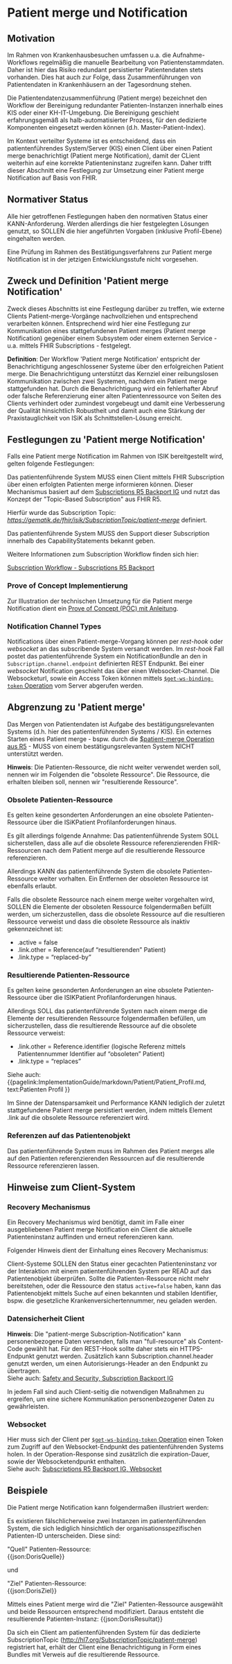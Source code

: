 # Patient merge und Notification

## Motivation
Im Rahmen von Krankenhausbesuchen umfassen u.a. die Aufnahme-Workflows regelmäßig die manuelle Bearbeitung von Patientenstammdaten. Daher ist hier das Risiko redundant persistierter Patientendaten stets vorhanden. Dies hat auch zur Folge, dass Zusammenführungen von Patientendaten in Krankenhäusern an der Tagesordnung stehen. 

Die Patientendatenzusammenführung (Patient merge) bezeichnet den Workflow der Bereinigung redundanter Patienten-Instanzen innerhalb eines KIS oder einer KH-IT-Umgebung. Die Bereinigung geschieht erfahrungsgemäß als halb-automatisierter Prozess, für den dedizierte Komponenten eingesetzt werden können (d.h. Master-Patient-Index).

Im Kontext verteilter Systeme ist es entscheidend, dass ein patientenführendes System/Server (KIS) einen Client über einen Patient merge benachrichtigt (Patient merge Notification), damit der CLient weiterhin auf eine korrekte Patienteninstanz zugreifen kann. Daher trifft dieser Abschnitt eine Festlegung zur Umsetzung einer Patient merge Notification auf Basis von FHIR.

## Normativer Status 
Alle hier getroffenen Festlegungen haben den normativen Status einer KANN-Anforderung. Werden allerdings die hier festgelegten Lösungen genutzt, so SOLLEN die hier angeführten Vorgaben (inklusive Profil-Ebene) eingehalten werden.

Eine Prüfung im Rahmen des Bestätigungsverfahrens zur Patient merge Notification ist in der jetzigen Entwicklungsstufe nicht vorgesehen.

## Zweck und Definition 'Patient merge Notification'
Zweck dieses Abschnitts ist eine Festlegung darüber zu treffen, wie externe Clients Patient-merge-Vorgänge nachvollziehen und entsprechend verarbeiten können.
Entsprechend wird hier eine Festlegung zur Kommunikation eines stattgefundenen Patient merges (Patient merge Notification) gegenüber einem Subsystem oder einem externen Service - u.a. mittels FHIR Subscriptions - festgelegt.

**Definition**: Der Workflow 'Patient merge Notification' entspricht der Benachrichtigung angeschlossener Systeme  über den erfolgreichen Patient merge. Die Benachrichtigung unterstützt das Kernziel einer reibungslosen Kommunikation zwischen zwei Systemen, nachdem ein Patient merge stattgefunden hat. Durch die Benachrichtigung wird ein fehlerhafter Abruf oder falsche Referenzierung einer alten Patientenressource von Seiten des Clients verhindert oder zumindest vorgebeugt und damit eine Verbesserung der Qualität hinsichtlich Robustheit und damit auch eine Stärkung der Praxistauglichkeit von ISiK als Schnittstellen-Lösung erreicht.

## Festlegungen zu 'Patient merge Notification'
Falls eine Patient merge Notification im Rahmen von ISIK bereitgestellt wird, gelten folgende Festlegungen:

Das patientenführende System MUSS einen Client mittels FHIR Subscription über einen erfolgten Patienten merge informieren können. Dieser Mechanismus basiert auf dem [Subscriptions R5 Backport IG](https://hl7.org/fhir/uv/subscriptions-backport/STU1.1/channels.html) und nutzt das Konzept der "Topic-Based Subscription" aus FHIR R5.  

Hierfür wurde das Subscription Topic: *https://gematik.de/fhir/isik/SubscriptionTopic/patient-merge* definiert.

Das patientenführende System MUSS den Support dieser Subscription innerhalb des CapabilityStatements bekannt geben.

Weitere Informationen zum Subscription Workflow finden sich hier:

[Subscription Workflow - Subscriptions R5 Backport](https://hl7.org/fhir/uv/subscriptions-backport/STU1.1/workflow.html)

### Prove of Concept Implementierung
Zur Illustration der technischen Umsetzung für die Patient merge Notification dient ein [Prove of Concept (POC) mit Anleitung](https://github.com/gematik/poc-isik-patient-merge). 

### Notification Channel Types
Notifications über einen Patient-merge-Vorgang können per *rest-hook* oder *websocket* an das subscribende System versandt werden. Im *rest-hook* Fall postet das patientenführende System ein NotificationBundle an den in `Subscriptipn.channel.endpoint` definierten REST Endpunkt. Bei einer *websocket* Notification geschieht das über einen Websocket-Channel. Die Websocketurl, sowie ein Access Token können mittels [`$get-ws-binding-token` Operation](https://hl7.org/fhir/uv/subscriptions-backport/STU1.1/OperationDefinition-backport-subscription-get-ws-binding-token.html)  vom Server abgerufen werden.

## Abgrenzung zu 'Patient merge'
Das Mergen von Patientendaten ist Aufgabe des bestätigungsrelevanten Systems (d.h. hier des patientenführenden Systems / KIS). 
Ein externes Starten eines Patient merge - bspw. durch die [$patient-merge Operation aus R5](https://hl7.org/fhir/R5/patient-operation-merge.html) - MUSS von einem bestätigungsrelevanten System NICHT unterstützt werden.

**Hinweis**: Die Patienten-Ressource, die nicht weiter verwendet werden soll, nennen wir im Folgenden die "obsolete Ressource". Die Ressource, die erhalten bleiben soll, nennen wir "resultierende Ressource".

### Obsolete Patienten-Ressource
Es gelten keine gesonderten Anforderungen an eine obsolete Patienten-Ressource über die ISiKPatient Profilanforderungen hinaus.

Es gilt allerdings folgende Annahme: Das patientenführende System SOLL sicherstellen, dass alle auf die obsolete Ressource referenzierenden FHIR-Ressourcen nach dem Patient merge auf die resultierende Ressource referenzieren. 

Allerdings KANN das patientenführende System die obsolete Patienten-Ressource weiter vorhalten. Ein Entfernen der obsoleten Ressource ist ebenfalls erlaubt.

Falls die obsolete Ressource nach einem merge weiter vorgehalten wird, SOLLEN die Elemente der obsoleten Ressource folgendermaßen befüllt werden, um sicherzustellen, dass die obsolete Ressource auf die resultieren Ressource verweist und dass die obsolete Ressource als inaktiv gekennzeichnet ist:
- .active = false
- .link.other = Reference(auf “resultierenden” Patient)
- .link.type = “replaced-by”

### Resultierende Patienten-Ressource
Es gelten keine gesonderten Anforderungen an eine obsolete Patienten-Ressource über die ISIKPatient Profilanforderungen hinaus.

Allerdings SOLL das patientenführende System nach einem merge die Elemente der resultierenden Ressource folgendermaßen befüllen, um sicherzustellen, dass die resultierende Ressource auf die obsolete Ressource verweist:
- .link.other = Reference.identifier (logische Referenz mittels Patientennummer Identifier auf “obsoleten” Patient)
- .link.type = “replaces”

Siehe auch: {{pagelink:ImplementationGuide/markdown/Patient/Patient_Profil.md, text:Patienten Profil }}

Im Sinne der Datensparsamkeit und Performance KANN lediglich der zuletzt stattgefundene Patient merge persistiert werden, indem mittels Element .link auf die obsolete Ressource referenziert wird. 

### Referenzen auf das Patientenobjekt
Das patientenführende System muss im Rahmen des Patient merges alle auf den Patienten referenzierenden Ressourcen auf die resultierende Ressource referenzieren lassen.

## Hinweise zum Client-System

### Recovery Mechanismus
Ein Recovery Mechanismus wird benötigt, damit im Falle einer ausgebliebenen Patient merge Notification ein Client die aktuelle Patienteninstanz auffinden und erneut referenzieren kann.

Folgender Hinweis dient der Einhaltung eines Recovery Mechanismus:

Client-Systeme SOLLEN den Status einer gecachten Patienteninstanz vor der Interaktion mit einem patientenführenden System per READ auf das Patientenobjekt überprüfen.
Sollte die Patienten-Ressource nicht mehr bereitstehen, oder die Ressource den status `active=false` haben, kann das Patientenobjekt mittels Suche auf einen bekannten und stabilen Identifier, bspw. die gesetzliche Krankenversichertennummer, neu geladen werden.


### Datensicherheit Client

**Hinweis**: Die "patient-merge Subscription-Notification" kann personenbezogene Daten versenden, falls man "full-resource" als Content-Code gewählt hat. Für den REST-Hook sollte daher stets ein HTTPS-Endpunkt genutzt werden. Zusätzlich kann Subscription.channel.header genutzt werden, um einen Autorisierungs-Header an den Endpunkt zu übertragen.   
Siehe auch: [Safety and Security, Subscription Backport IG](https://hl7.org/fhir/uv/subscriptions-backport/safety_security.html)

In jedem Fall sind auch Client-seitig die notwendigen Maßnahmen zu ergreifen, um eine sichere Kommunikation personenbezogener Daten zu gewährleisten.

### Websocket

Hier muss sich der Client per [`$get-ws-binding-token` Operation](https://hl7.org/fhir/uv/subscriptions-backport/OperationDefinition-backport-subscription-get-ws-binding-token.html) einen Token zum Zugriff auf den Websocket-Endpunkt des patientenführenden Systems holen. In der Operation-Response sind zusätzlich die expiration-Dauer, sowie der Websocketendpunkt enthalten.  
Siehe auch: [Subscriptions R5 Backport IG, Websocket](https://hl7.org/fhir/uv/subscriptions-backport/channels.html#websockets)

## Beispiele
Die Patient merge Notification kann folgendermaßen illustriert werden: 

Es existieren fälschlicherweise zwei Instanzen im patientenführenden System, die sich lediglich hinsichtlich der organisationsspezifischen Patienten-ID unterscheiden.
Diese sind:

"Quell" Patienten-Ressource:  
{{json:DorisQuelle}}

und

"Ziel" Patienten-Ressource:  
{{json:DorisZiel}}

Mittels eines Patient merge wird die "Ziel" Patienten-Ressource ausgewählt und beide Ressourcen entsprechend modifiziert. Daraus entsteht die resultierende Patienten-Instanz:
{{json:DorisResultat}}

Da sich ein Client am patientenführenden System für das dedizierte SubscriptionTopic (http://hl7.org/SubscriptionTopic/patient-merge) registriert hat, erhält der Client eine Benachrichtigung in Form eines Bundles mit Verweis auf die resultierende Ressource.

